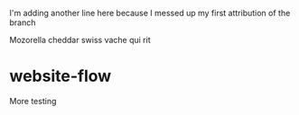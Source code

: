 I'm adding another line here because I messed up my first attribution of the branch

Mozorella
cheddar
swiss
vache qui rit

# website-flow

More testing
